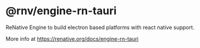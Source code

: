 # @rnv/engine-rn-tauri

ReNative Engine to build electron based platforms with react native support.

More info at https://renative.org/docs/engine-rn-tauri
